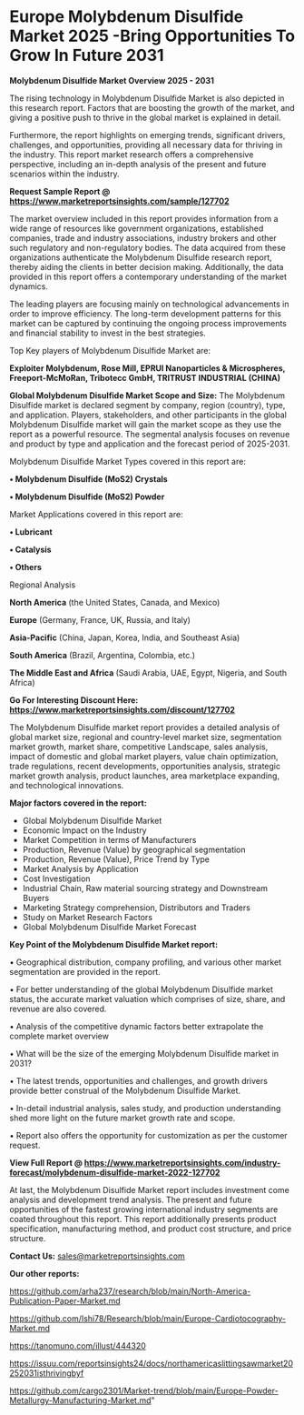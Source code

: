  # Europe Molybdenum Disulfide Market 2025 -Bring Opportunities To Grow In Future 2031

<Strong> Molybdenum Disulfide Market Overview 2025 - 2031</strong>

The rising technology in Molybdenum Disulfide Market is also depicted in this research report. Factors that are boosting the growth of the market, and giving a positive push to thrive in the global market is explained in detail.

Furthermore, the report highlights on emerging trends, significant drivers, challenges, and opportunities, providing all necessary data for thriving in the industry. This report market research offers a comprehensive perspective, including an in-depth analysis of the present and future scenarios within the industry.

<strong>Request Sample Report @ <a href=https://www.marketreportsinsights.com/sample/127702>https://www.marketreportsinsights.com/sample/127702</a></strong>

The market overview included in this report provides information from a wide range of resources like government organizations, established companies, trade and industry associations, industry brokers and other such regulatory and non-regulatory bodies. The data acquired from these organizations authenticate the Molybdenum Disulfide research report, thereby aiding the clients in better decision making. Additionally, the data provided in this report offers a contemporary understanding of the market dynamics.

The leading players are focusing mainly on technological advancements in order to improve efficiency. The long-term development patterns for this market can be captured by continuing the ongoing process improvements and financial stability to invest in the best strategies.

Top Key players of Molybdenum Disulfide Market are:

<strong>Exploiter Molybdenum, Rose Mill, EPRUI Nanoparticles & Microspheres, Freeport-McMoRan, Tribotecc GmbH, TRITRUST INDUSTRIAL (CHINA)</strong>

<strong><b>Global Molybdenum Disulfide Market Scope and Size:</b></strong>
The Molybdenum Disulfide market is declared segment by company, region (country), type, and application. Players, stakeholders, and other participants in the global Molybdenum Disulfide market will gain the market scope as they use the report as a powerful resource. The segmental analysis focuses on revenue and product by type and application and the forecast period of 2025-2031.

Molybdenum Disulfide Market Types covered in this report are:

<strong>• Molybdenum Disulfide (MoS2) Crystals

• Molybdenum Disulfide (MoS2) Powder</strong>

Market Applications covered in this report are:

<strong>• Lubricant

• Catalysis

• Others</strong> 

Regional Analysis

<strong>North America</strong> (the United States, Canada, and Mexico)

<strong>Europe</strong> (Germany, France, UK, Russia, and Italy)

<strong>Asia-Pacific</strong> (China, Japan, Korea, India, and Southeast Asia)

<strong>South America</strong> (Brazil, Argentina, Colombia, etc.)

<strong>The Middle East and Africa</strong> (Saudi Arabia, UAE, Egypt, Nigeria, and South Africa)

<strong>Go For Interesting Discount Here: <a href=https://www.marketreportsinsights.com/discount/127702>https://www.marketreportsinsights.com/discount/127702</a></strong>

The Molybdenum Disulfide market report provides a detailed analysis of global market size, regional and country-level market size, segmentation market growth, market share, competitive Landscape, sales analysis, impact of domestic and global market players, value chain optimization, trade regulations, recent developments, opportunities analysis, strategic market growth analysis, product launches, area marketplace expanding, and technological innovations.

<strong><b>Major factors covered in the report:</b></strong>
<ul>
  <li>Global Molybdenum Disulfide Market </li>
  <li>Economic Impact on the Industry</li>
  <li>Market Competition in terms of Manufacturers</li>
  <li>Production, Revenue (Value) by geographical segmentation</li>
  <li>Production, Revenue (Value), Price Trend by Type</li>
  <li>Market Analysis by Application</li>
  <li>Cost Investigation</li>
  <li>Industrial Chain, Raw material sourcing strategy and Downstream Buyers</li>
  <li>Marketing Strategy comprehension, Distributors and Traders</li>
  <li>Study on Market Research Factors</li>
  <li>Global Molybdenum Disulfide Market Forecast</li>
</ul>

<strong><b>Key Point of the Molybdenum Disulfide Market report:</b></strong>

• Geographical distribution, company profiling, and various other market segmentation are provided in the report.

• For better understanding of the global Molybdenum Disulfide market status, the accurate market valuation which comprises of size, share, and revenue are also covered.

• Analysis of the competitive dynamic factors better extrapolate the complete market overview

• What will be the size of the emerging Molybdenum Disulfide market in 2031?

• The latest trends, opportunities and challenges, and growth drivers provide better construal of the Molybdenum Disulfide Market.

• In-detail industrial analysis, sales study, and production understanding shed more light on the future market growth rate and scope.

• Report also offers the opportunity for customization as per the customer request.

<strong><b>View Full Report @ <a href=https://www.marketreportsinsights.com/industry-forecast/molybdenum-disulfide-market-2022-127702>https://www.marketreportsinsights.com/industry-forecast/molybdenum-disulfide-market-2022-127702</a></b></strong>


At last, the Molybdenum Disulfide Market report includes investment come analysis and development trend analysis. The present and future opportunities of the fastest growing international industry segments are coated throughout this report. This report additionally presents product specification, manufacturing method, and product cost structure, and price structure.

<strong>Contact Us:</strong>
sales@marketreportsinsights.com

<strong>Our other reports:</strong>

<a href=https://github.com/arha237/research/blob/main/North-America-Publication-Paper-Market.md>https://github.com/arha237/research/blob/main/North-America-Publication-Paper-Market.md</a>

<a href=https://github.com/Ishi78/Research/blob/main/Europe-Cardiotocography-Market.md>https://github.com/Ishi78/Research/blob/main/Europe-Cardiotocography-Market.md</a>

<a href=https://tanomuno.com/illust/444320>https://tanomuno.com/illust/444320</a>

<a href=https://issuu.com/reportsinsights24/docs/northamericaslittingsawmarket20252031isthrivingbyf>https://issuu.com/reportsinsights24/docs/northamericaslittingsawmarket20252031isthrivingbyf</a>

<a href=https://github.com/cargo2301/Market-trend/blob/main/Europe-Powder-Metallurgy-Manufacturing-Market.md>https://github.com/cargo2301/Market-trend/blob/main/Europe-Powder-Metallurgy-Manufacturing-Market.md</a>"

